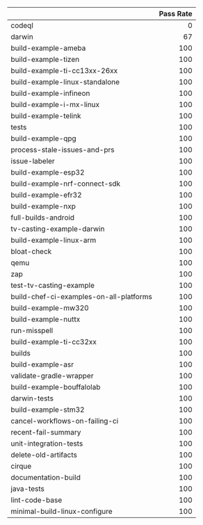 |                                         |   Pass Rate |
|:----------------------------------------|------------:|
| codeql                                  |           0 |
| darwin                                  |          67 |
| build-example-ameba                     |         100 |
| build-example-tizen                     |         100 |
| build-example-ti-cc13xx-26xx            |         100 |
| build-example-linux-standalone          |         100 |
| build-example-infineon                  |         100 |
| build-example-i-mx-linux                |         100 |
| build-example-telink                    |         100 |
| tests                                   |         100 |
| build-example-qpg                       |         100 |
| process-stale-issues-and-prs            |         100 |
| issue-labeler                           |         100 |
| build-example-esp32                     |         100 |
| build-example-nrf-connect-sdk           |         100 |
| build-example-efr32                     |         100 |
| build-example-nxp                       |         100 |
| full-builds-android                     |         100 |
| tv-casting-example-darwin               |         100 |
| build-example-linux-arm                 |         100 |
| bloat-check                             |         100 |
| qemu                                    |         100 |
| zap                                     |         100 |
| test-tv-casting-example                 |         100 |
| build-chef-ci-examples-on-all-platforms |         100 |
| build-example-mw320                     |         100 |
| build-example-nuttx                     |         100 |
| run-misspell                            |         100 |
| build-example-ti-cc32xx                 |         100 |
| builds                                  |         100 |
| build-example-asr                       |         100 |
| validate-gradle-wrapper                 |         100 |
| build-example-bouffalolab               |         100 |
| darwin-tests                            |         100 |
| build-example-stm32                     |         100 |
| cancel-workflows-on-failing-ci          |         100 |
| recent-fail-summary                     |         100 |
| unit-integration-tests                  |         100 |
| delete-old-artifacts                    |         100 |
| cirque                                  |         100 |
| documentation-build                     |         100 |
| java-tests                              |         100 |
| lint-code-base                          |         100 |
| minimal-build-linux-configure           |         100 |
